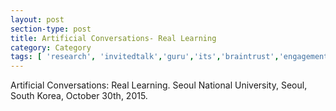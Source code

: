 ```yaml
---
layout: post
section-type: post
title: Artificial Conversations- Real Learning
category: Category
tags: [ 'research', 'invitedtalk','guru','its','braintrust','engagement','discourse','nlp','reading','education','semantics' ]
---
```

Artificial Conversations: Real Learning. Seoul National University, Seoul, South Korea, October 30th, 2015.

